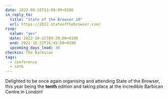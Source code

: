 ```yaml
---
date: 2022-08-16T13:00:00+0100
in_reply_to:
  title: "State of the Browser 10"
  url: https://2022.stateofthebrowser.com/
rsvp:
  value: "yes"
  date: 2022-10-22T09:20:00+0100
  end: 2022-10-22T16:45:00+0100
  upcoming_days_lead: 30
checkin: The Barbican
tags:
  - conference
  - sotb
---
```


Delighted to be once again organising and attending State of the Browser, this year being the **tenth** edition and taking place at the incredible Barbican Centre in London!
